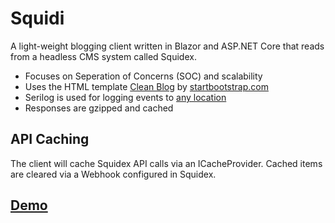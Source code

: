 
# Squidi
A light-weight blogging client written in Blazor and ASP.NET Core that reads from a headless CMS system called Squidex.

- Focuses on Seperation of Concerns (SOC) and scalability
- Uses the HTML template [Clean Blog](https://github.com/BlackrockDigital/startbootstrap-clean-blog) by [startbootstrap.com](https://startbootstrap.com/)
- Serilog is used for logging events to [any location](https://github.com/serilog/serilog/wiki/Provided-Sinks) 
- Responses are gzipped and cached

API Caching
-------

The client will cache Squidex API calls via an ICacheProvider. Cached items are cleared via a Webhook configured in Squidex.

[Demo](https://squidzi.com/demo) 
----
